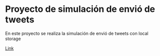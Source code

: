 # Proyecto de simulación de envió de tweets

En este proyecto se realiza la  simulación de envió de tweets con local storage

[Link](https://urielcode.github.io/tweets-local-storage/)
